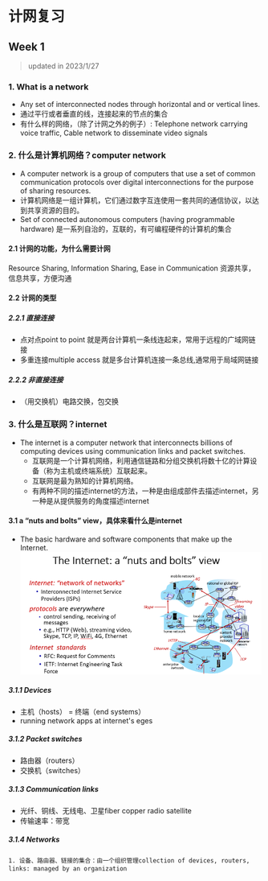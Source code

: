 # 计网复习


## Week 1
> updated in 2023/1/27

### 1. What is a network
  - Any set of interconnected nodes through horizontal and or vertical lines.
  - 通过平行或者垂直的线，连接起来的节点的集合
  - 有什么样的网络，（除了计网之外的例子）: Telephone network carrying voice traffic, Cable network to disseminate video signals


### 2. 什么是计算机网络？computer network
  - A computer network is a group of computers that use a set of common communication protocols over digital interconnections for the purpose of sharing resources.  
  - 计算机网络是一组计算机，它们通过数字互连使用一套共同的通信协议，以达到共享资源的目的。
  - Set of connected autonomous computers (having programmable hardware) 是一系列自治的，互联的，有可编程硬件的计算机的集合

#### 2.1 计网的功能，为什么需要计网
Resource Sharing, Information Sharing, Ease in Communication 资源共享，信息共享，方便沟通

#### 2.2 计网的类型
##### 2.2.1 直接连接
- 点对点point to point 就是两台计算机一条线连起来，常用于远程的广域网链接
- 多重连接multiple access 就是多台计算机连接一条总线,通常用于局域网链接

##### 2.2.2 非直接连接
- （用交换机）电路交换，包交换

### 3. 什么是互联网？internet
- The internet is a computer network that interconnects billions of computing devices using communication links and packet switches.
  - 互联网是一个计算机网络，利用通信链路和分组交换机将数十亿的计算设备（称为主机或终端系统）互联起来。
  - 互联网是最为熟知的计算机网络。
  - 有两种不同的描述internet的方法，一种是由组成部件去描述internet，另一种是从提供服务的角度描述internet


#### 3.1 a “nuts and bolts” view，具体来看什么是internet
- The basic hardware and software components that make up the Internet.
![what is internet](1.png "nuts and bolts view")

##### 3.1.1 Devices 
- 主机（hosts） = 终端（end systems）
- running network apps at internet's eges


##### 3.1.2 Packet switches
- 路由器（routers）
- 交换机（switches）


##### 3.1.3 Communication links
- 光纤、铜线、无线电、卫星fiber copper radio satellite 
- 传输速率：带宽


##### 3.1.4 Networks 
    1. 设备、路由器、链接的集合：由一个组织管理collection of devices, routers, links: managed by an organization
